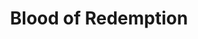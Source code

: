 ---
layout: project
title: Blood of Redemption
credit: Art Director
portfolio: Film Portfolio
img_src: /assets/images/BloodOfRedemption-1.jpg
---